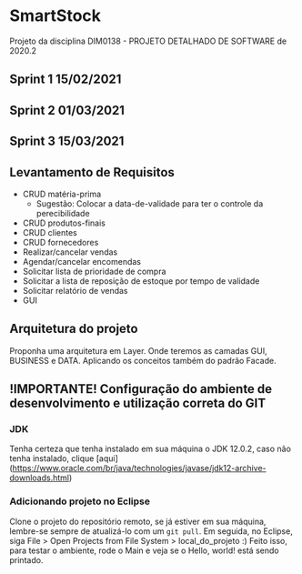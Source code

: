 # SmartStock
Projeto da disciplina DIM0138 - PROJETO DETALHADO DE SOFTWARE de 2020.2

## Sprint 1 15/02/2021

## Sprint 2 01/03/2021

## Sprint 3 15/03/2021

## Levantamento de Requisitos
- CRUD matéria-prima
    - Sugestão: Colocar a data-de-validade para ter o controle da perecibilidade
- CRUD produtos-finais
- CRUD clientes
- CRUD fornecedores
- Realizar/cancelar vendas
- Agendar/cancelar encomendas
- Solicitar lista de prioridade de compra 
- Solicitar a lista de reposição de estoque por tempo de validade
- Solicitar relatório de vendas
- GUI

## Arquitetura do projeto
Proponha uma arquitetura em Layer. Onde teremos as camadas GUI, BUSINESS e DATA. Aplicando os conceitos também do padrão Facade.

## !IMPORTANTE! Configuração do ambiente de desenvolvimento e utilização correta do GIT
### JDK
Tenha certeza que tenha instalado em sua máquina o JDK 12.0.2, caso não tenha instalado, clique [aqui] (https://www.oracle.com/br/java/technologies/javase/jdk12-archive-downloads.html)
### Adicionando projeto no Eclipse
Clone o projeto do repositório remoto, se já estiver em sua máquina, lembre-se sempre de atualizá-lo com um ``` git pull ```. Em seguida, no Eclipse, siga File > Open Projects from File System > local_do_projeto :) Feito isso, para testar o ambiente, rode o Main e veja se o Hello, world! está sendo printado.
